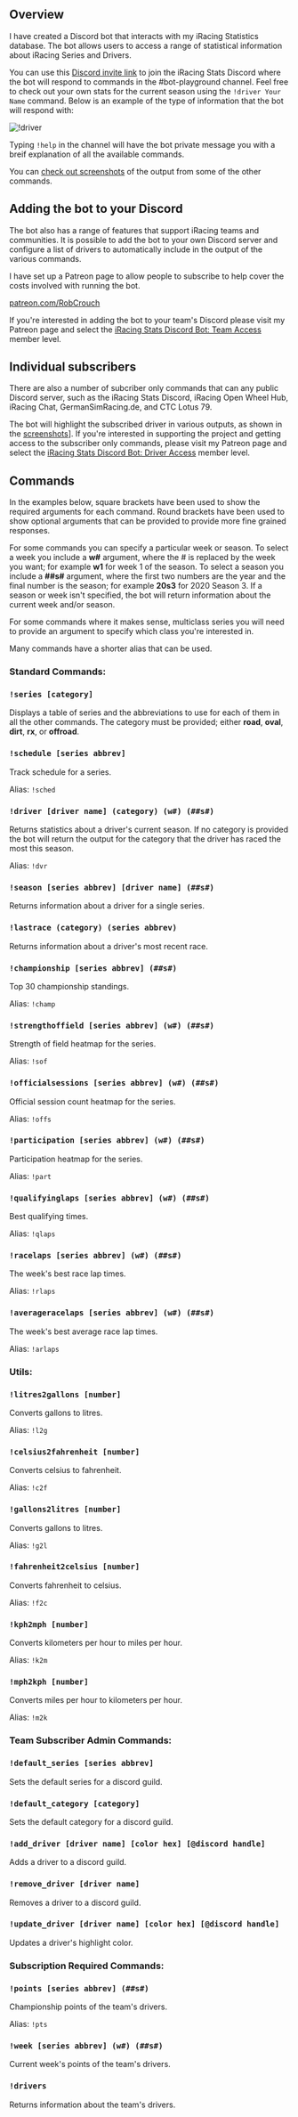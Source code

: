 ## Overview

I have created a Discord bot that interacts with my iRacing Statistics database. The bot allows users to access a range of statistical information about iRacing Series and Drivers.

You can use this [Discord invite link](https://discord.gg/AFW8BDm) to join the iRacing Stats Discord where the bot will respond to commands in the #bot-playground channel. Feel free to check out your own stats for the current season using the `!driver Your Name` command. Below is an example of the type of information that the bot will respond with:

![!driver](https://user-images.githubusercontent.com/658935/100395468-255c5300-3095-11eb-8d52-dbfa5f1a7d5c.png)

Typing `!help` in the channel will have the bot private message you with a breif explanation of all the available commands.

You can [check out screenshots](screenshots.html) of the output from some of the other commands.

## Adding the bot to your Discord

The bot also has a range of features that support iRacing teams and communities. It is possible to add the bot to your own Discord server and configure a list of drivers to automatically include in the output of the various commands.

I have set up a Patreon page to allow people to subscribe to help cover the costs involved with running the bot.

[patreon.com/RobCrouch](https://patreon.com/RobCrouch)

If you're interested in adding the bot to your team's Discord please visit my Patreon page and select the [iRacing Stats Discord Bot: Team Access](https://www.patreon.com/join/RobCrouch/checkout?rid=5846445) member level.

## Individual subscribers

There are also a number of subcriber only commands that can any public Discord server, such as the iRacing Stats Discord, iRacing Open Wheel Hub, iRacing Chat, GermanSimRacing.de, and CTC Lotus 79.

The bot will highlight the subscribed driver in various outputs, as shown in the [screenshots](screenshots.html)]. If you're interested in supporting the project and getting access to the subscriber only commands, please visit my Patreon page and select the [iRacing Stats Discord Bot: Driver Access](https://www.patreon.com/join/RobCrouch/checkout?rid=5846474) member level.

## Commands

In the examples below, square brackets have been used to show the required arguments for each command. Round brackets have been used to show optional arguments that can be provided to provide more fine grained responses.

For some commands you can specify a particular week or season. To select a week you include a **w#** argument, where the # is replaced by the week you want; for example **w1** for week 1 of the season. To select a season you include a **##s#** argument, where the first two numbers are the year and the final number is the season; for example **20s3** for 2020 Season 3. If a season or week isn't specified, the bot will return information about the current week and/or season.

For some commands where it makes sense, multiclass series you will need to provide an argument to specify which class you're interested in.

Many commands have a shorter alias that can be used.

### Standard Commands:
### `!series [category]`
Displays a table of series and the abbreviations to use for each of them in all the other commands. The category must be provided; either **road**, **oval**, **dirt**, **rx**, or **offroad**.
### `!schedule [series abbrev]`
Track schedule for a series. 

Alias: `!sched`
### `!driver [driver name] (category) (w#) (##s#)`
Returns statistics about a driver's current season. If no category is provided the bot will return the output for the category that the driver has raced the most this season.

Alias: `!dvr`
### `!season [series abbrev] [driver name] (##s#)`
Returns information about a driver for a single series.
### `!lastrace (category) (series abbrev)`
Returns information about a driver's most recent race.
### `!championship [series abbrev] (##s#)`
Top 30 championship standings. 

Alias: `!champ`
### `!strengthoffield [series abbrev] (w#) (##s#)`
Strength of field heatmap for the series. 

Alias: `!sof`
### `!officialsessions [series abbrev] (w#) (##s#)`
Official session count heatmap for the series. 

Alias: `!offs`
### `!participation [series abbrev] (w#) (##s#)`
Participation heatmap for the series. 

Alias: `!part`
### `!qualifyinglaps [series abbrev] (w#) (##s#)`
Best qualifying times. 

Alias: `!qlaps`
### `!racelaps [series abbrev] (w#) (##s#)`
The week's best race lap times. 

Alias: `!rlaps`
### `!averageracelaps [series abbrev] (w#) (##s#)`
The week's best average race lap times. 

Alias: `!arlaps`

### Utils:
### `!litres2gallons [number]`
Converts gallons to litres. 

Alias: `!l2g`
### `!celsius2fahrenheit [number]`
Converts celsius to fahrenheit. 

Alias: `!c2f`
### `!gallons2litres [number]`
Converts gallons to litres. 

Alias: `!g2l`
### `!fahrenheit2celsius [number]`
Converts fahrenheit to celsius. 

Alias: `!f2c`
### `!kph2mph [number]`
Converts kilometers per hour to miles per hour. 

Alias: `!k2m`
### `!mph2kph [number]`
Converts miles per hour to kilometers per hour. 

Alias: `!m2k`

### Team Subscriber Admin Commands:
### `!default_series [series abbrev]`
Sets the default series for a discord guild.
### `!default_category [category]`
Sets the default category for a discord guild.
### `!add_driver [driver name] [color hex] [@discord handle]`
Adds a driver to a discord guild.
### `!remove_driver [driver name]`
Removes a driver to a discord guild.
### `!update_driver [driver name] [color hex] [@discord handle]`
Updates a driver's highlight color.

### Subscription Required Commands:
### `!points [series abbrev] (##s#)`
Championship points of the team's drivers. 

Alias: `!pts`
### `!week [series abbrev] (w#) (##s#)`
Current week's points of the team's drivers.
### `!drivers`
Returns information about the team's drivers.



